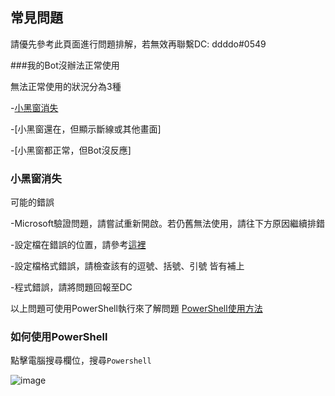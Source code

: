## 常見問題

請優先參考此頁面進行問題排解，若無效再聯繫DC: ddddo#0549

###我的Bot沒辦法正常使用

無法正常使用的狀況分為3種

-[小黑窗消失](#小黑窗消失)

-[小黑窗還在，但顯示斷線或其他畫面]

-[小黑窗都正常，但Bot沒反應]

### 小黑窗消失

可能的錯誤

-Microsoft驗證問題，請嘗試重新開啟。若仍舊無法使用，請往下方原因繼續排錯

-設定檔在錯誤的位置，請參考[這裡](Tutorial_Setting.md#step2)

-設定檔格式錯誤，請檢查該有的逗號、括號、引號 皆有補上

-程式錯誤，請將問題回報至DC

以上問題可使用PowerShell執行來了解問題 [PowerShell使用方法](#如何使用powershell)

### 如何使用PowerShell

點擊電腦搜尋欄位，搜尋`Powershell`

![image]()
